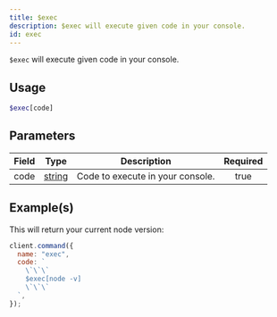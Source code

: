 ```yaml
---
title: $exec
description: $exec will execute given code in your console.
id: exec
---
```


`$exec` will execute given code in your console.

## Usage

```php
$exec[code]
```

## Parameters

| Field | Type                                                                                              | Description                      | Required |
| ----- | ------------------------------------------------------------------------------------------------- | -------------------------------- | :------: |
| code  | [string](https://developer.mozilla.org/en-US/docs/Web/JavaScript/Reference/Global_Objects/String) | Code to execute in your console. |   true   |

## Example(s)

This will return your current node version:

```javascript
client.command({
  name: "exec",
  code: `
    \`\`\`
    $exec[node -v]
    \`\`\`
  `,
});
```

